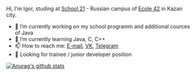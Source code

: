 Hi, I'm Igor, studing at [School 21](https://21-school.ru/) - Russian campus of [Ecole 42](https://www.42.fr/) in Kazan city.


- 🔭 I’m currently working on my school programm and additional cources of Java
- 🌱 I’m currently learning Java, C, C++
- 📫 How to reach me: [E-mail](mailto:litvinovis102@yandex.ru), [VK](https://vk.com/litvinovigor), [Telegram](https://t.me/L4rover)
- 👯 Looking for trainee / junior developer position


[![Anurag's github stats](https://github-readme-stats.vercel.app/api?username=litvinovis&show_icons=true)](https://github.com/anuraghazra/github-readme-stats)

